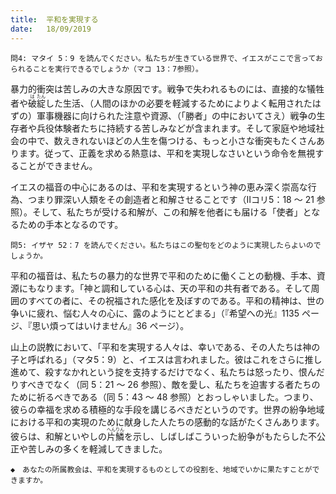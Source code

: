```yaml
---
title:  平和を実現する
date:   18/09/2019
---
```


`問4: マタイ 5：9 を読んでください。私たちが生きている世界で、イエスがここで言っておられることを実行できるでしょうか（マコ 13：7参照）。`

暴力的衝突は苦しみの大きな原因です。戦争で失われるものには、直接的な犠牲者や<ruby>破<rt>は</rt>綻<rt>たん</rt></ruby>した生活、（人間のほかの必要を軽減するためによりよく転用されたはずの）軍事機器に向けられた注意や資源、（「勝者」の中においてさえ）戦争の生存者や兵役体験者たちに持続する苦しみなどが含まれます。そして家庭や地域社会の中で、数えきれないほどの人生を傷つける、もっと小さな衝突もたくさんあります。従って、正義を求める熱意は、平和を実現しなさいという命令を無視することができません。

イエスの福音の中心にあるのは、平和を実現するという神の恵み深く崇高な行為、つまり罪深い人類をその創造者と和解させることです（Ⅱコリ5：18 ～ 21 参照）。そして、私たちが受ける和解が、この和解を他者にも届ける「使者」となるための手本となるのです。

`問5: イザヤ 52：7 を読んでください。私たちはこの聖句をどのように実現したらよいのでしょうか。`

平和の福音は、私たちの暴力的な世界で平和のために働くことの動機、手本、資源にもなります。「神と調和している心は、天の平和の共有者である。そして周囲のすべての者に、その祝福された感化を及ぼすのである。平和の精神は、世の争いに疲れ、悩む人々の心に、露のようにとどまる」（『希望への光』1135 ページ、『思い煩ってはいけません』36 ページ）。

山上の説教において、「平和を実現する人々は、幸いである、その人たちは神の子と呼ばれる」（マタ5：9）と、イエスは言われました。彼はこれをさらに推し進めて、殺すなかれという掟を支持するだけでなく、私たちは怒ったり、恨んだりすべきでなく（同 5：21 ～ 26 参照）、敵を愛し、私たちを迫害する者たちのために祈るべきである（同 5：43 ～ 48 参照）とおっしゃいました。つまり、彼らの幸福を求める積極的な手段を講じるべきだというのです。世界の紛争地域における平和の実現のために献身した人たちの感動的な話がたくさんあります。彼らは、和解といやしの<ruby>片鱗<rt>へんりん</rt></ruby>を示し、しばしばこういった紛争がもたらした不公正や苦しみの多くを軽減してきました。

`◆　あなたの所属教会は、平和を実現するものとしての役割を、地域でいかに果たすことができますか。`